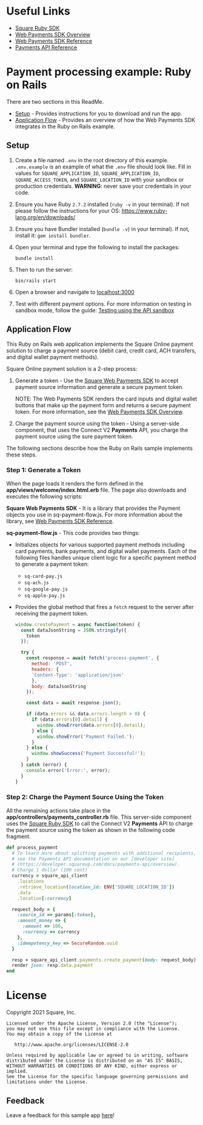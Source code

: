 # Useful Links

- [Square Ruby SDK](https://developer.squareup.com/docs/sdks/ruby)
- [Web Payments SDK Overview](https://developer.squareup.com/docs/web-payments/overview)
- [Web Payments SDK Reference](https://developer.squareup.com/reference/sdks/web/payments)
- [Payments API Reference](https://developer.squareup.com/reference/square/payments-api)

# Payment processing example: Ruby on Rails

There are two sections in this ReadMe.

- [Setup](#setup) - Provides instructions for you to download and run the app.
- [Application Flow](#application-flow) - Provides an overview of how the Web Payments SDK integrates in the Ruby on Rails example.

## Setup

1. Create a file named `.env` in the root directory of this example. `.env.example` is an example of what the `.env` file should look like. Fill in values for `SQUARE_APPLICATION_ID`, `SQUARE_APPLICATION_ID`, `SQUARE_ACCESS_TOKEN`, and `SQUARE_LOCATION_ID` with your sandbox or production credentials.
   <b>WARNING</b>: never save your credentials in your code.

1. Ensure you have Ruby `2.7.2` installed (`ruby -v` in your terminal). If not please follow the instructions for your OS: https://www.ruby-lang.org/en/downloads/

1. Ensure you have Bundler installed (`bundle -v`) in  your terminal). If not, install it: `gem install bundler`.

1. Open your terminal and type the following to install the packages:

   ```
   bundle install
   ```

1. Then to run the server:

   ```
   bin/rails start
   ```

1. Open a browser and navigate to [localhost:3000](http://localhost:3000)

1. Test with different payment options. For more information on testing in sandbox mode, follow the guide: [Testing using the API sandbox](https://developer.squareup.com/docs/testing/sandbox)

## Application Flow

This Ruby on Rails web application implements the Square Online payment solution to charge a payment source (debit card, credit card, ACH transfers, and digital wallet payment methods).

Square Online payment solution is a 2-step process:

1. Generate a token - Use the [Square Web Payments SDK](https://developer.squareup.com/reference/sdks/web/payments) to accept payment source information and generate a secure payment token.

   NOTE: The Web Payments SDK renders the card inputs and digital wallet buttons that make up the payment form and returns a secure payment token. For more information, see the [Web Payments SDK Overview](https://developer.squareup.com/docs/web-payments/overview).

2. Charge the payment source using the token - Using a server-side component, that uses the Connect V2
   **Payments** API, you charge the payment source using the sure payment token.

The following sections describe how the Ruby on Rails sample implements these steps.

### Step 1: Generate a Token

When the page loads it renders the form defined in the **app/views/welcome/index.html.erb** file. The page also downloads and executes the following scripts:

**Square Web Payments SDK** - It is a library that provides the Payment objects you use in sq-payment-flow.js. For more information about the library, see [Web Payments SDK Reference](https://developer.squareup.com/reference/sdks/web/payments).

**sq-payment-flow.js** - This code provides two things:

- Initializes objects for various supported payment methods including card payments, bank payments, and digital wallet payments. Each of the following files handles unique client logic for a specific payment method to generate a payment token:

  - `sq-card-pay.js`
  - `sq-ach.js`
  - `sq-google-pay.js`
  - `sq-apple-pay.js`

- Provides the global method that fires a `fetch` request to the server after receiving the payment token.
  ```javascript
  window.createPayment = async function(token) {
    const dataJsonString = JSON.stringify({
      token
    });

    try {
      const response = await fetch('process-payment', {
        method: 'POST',
        headers: {
        'Content-Type': 'application/json'
        },
        body: dataJsonString
      });

      const data = await response.json();

      if (data.errors && data.errors.length > 0) {
        if (data.errors[0].detail) {
          window.showError(data.errors[0].detail);
        } else {
          window.showError('Payment Failed.');
        }
      } else {
        window.showSuccess('Payment Successful!');
      }
    } catch (error) {
      console.error('Error:', error);
    }
  }
  ```

### Step 2: Charge the Payment Source Using the Token

All the remaining actions take place in the **app/controllers/payments_controller.rb** file. This server-side component uses the [Square Ruby SDK](https://developer.squareup.com/docs/sdks/ruby) to call the Connect V2 **Payments** API to charge the payment source using the token as shown in the following code fragment.

```ruby
def process_payment
  # To learn more about splitting payments with additional recipients,
  # see the Payments API documentation on our [developer site]
  # (https://developer.squareup.com/docs/payments-api/overview).
  # Charge 1 dollar (100 cent)
  currency = square_api_client
    .locations
    .retrieve_location(location_id: ENV['SQUARE_LOCATION_ID'])
    .data
    .location[:currency]

  request_body = {
    :source_id => params[:token],
    :amount_money => {
      :amount => 100,
      :currency => currency
    },
    :idempotency_key => SecureRandom.uuid
  }

  resp = square_api_client.payments.create_payment(body: request_body)
  render json: resp.data.payment
end
```

# License

Copyright 2021 Square, Inc.
​
```
Licensed under the Apache License, Version 2.0 (the "License");
you may not use this file except in compliance with the License.
You may obtain a copy of the License at
​
   http://www.apache.org/licenses/LICENSE-2.0
​
Unless required by applicable law or agreed to in writing, software
distributed under the License is distributed on an "AS IS" BASIS,
WITHOUT WARRANTIES OR CONDITIONS OF ANY KIND, either express or implied.
See the License for the specific language governing permissions and
limitations under the License.
```

## Feedback
Leave a feedback for this sample app [here](https://delighted.com/t/DT6msOcY)!